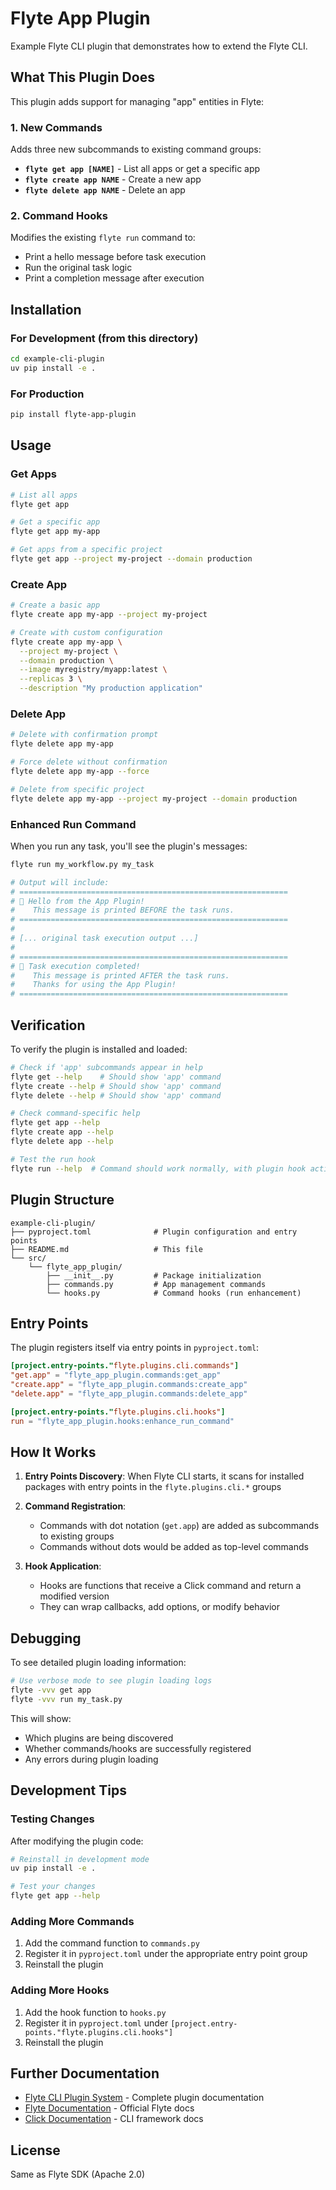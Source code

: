 # Flyte App Plugin

Example Flyte CLI plugin that demonstrates how to extend the Flyte CLI.

## What This Plugin Does

This plugin adds support for managing "app" entities in Flyte:

### 1. New Commands

Adds three new subcommands to existing command groups:

- **`flyte get app [NAME]`** - List all apps or get a specific app
- **`flyte create app NAME`** - Create a new app
- **`flyte delete app NAME`** - Delete an app

### 2. Command Hooks

Modifies the existing `flyte run` command to:
- Print a hello message before task execution
- Run the original task logic
- Print a completion message after execution

## Installation

### For Development (from this directory)

```bash
cd example-cli-plugin
uv pip install -e .
```

### For Production

```bash
pip install flyte-app-plugin
```

## Usage

### Get Apps

```bash
# List all apps
flyte get app

# Get a specific app
flyte get app my-app

# Get apps from a specific project
flyte get app --project my-project --domain production
```

### Create App

```bash
# Create a basic app
flyte create app my-app --project my-project

# Create with custom configuration
flyte create app my-app \
  --project my-project \
  --domain production \
  --image myregistry/myapp:latest \
  --replicas 3 \
  --description "My production application"
```

### Delete App

```bash
# Delete with confirmation prompt
flyte delete app my-app

# Force delete without confirmation
flyte delete app my-app --force

# Delete from specific project
flyte delete app my-app --project my-project --domain production
```

### Enhanced Run Command

When you run any task, you'll see the plugin's messages:

```bash
flyte run my_workflow.py my_task

# Output will include:
# ============================================================
# 👋 Hello from the App Plugin!
#    This message is printed BEFORE the task runs.
# ============================================================
#
# [... original task execution output ...]
#
# ============================================================
# 🎉 Task execution completed!
#    This message is printed AFTER the task runs.
#    Thanks for using the App Plugin!
# ============================================================
```

## Verification

To verify the plugin is installed and loaded:

```bash
# Check if 'app' subcommands appear in help
flyte get --help    # Should show 'app' command
flyte create --help # Should show 'app' command
flyte delete --help # Should show 'app' command

# Check command-specific help
flyte get app --help
flyte create app --help
flyte delete app --help

# Test the run hook
flyte run --help  # Command should work normally, with plugin hook active
```

## Plugin Structure

```
example-cli-plugin/
├── pyproject.toml              # Plugin configuration and entry points
├── README.md                   # This file
└── src/
    └── flyte_app_plugin/
        ├── __init__.py         # Package initialization
        ├── commands.py         # App management commands
        └── hooks.py            # Command hooks (run enhancement)
```

## Entry Points

The plugin registers itself via entry points in `pyproject.toml`:

```toml
[project.entry-points."flyte.plugins.cli.commands"]
"get.app" = "flyte_app_plugin.commands:get_app"
"create.app" = "flyte_app_plugin.commands:create_app"
"delete.app" = "flyte_app_plugin.commands:delete_app"

[project.entry-points."flyte.plugins.cli.hooks"]
run = "flyte_app_plugin.hooks:enhance_run_command"
```

## How It Works

1. **Entry Points Discovery**: When Flyte CLI starts, it scans for installed packages with entry points in the `flyte.plugins.cli.*` groups

2. **Command Registration**:
   - Commands with dot notation (`get.app`) are added as subcommands to existing groups
   - Commands without dots would be added as top-level commands

3. **Hook Application**:
   - Hooks are functions that receive a Click command and return a modified version
   - They can wrap callbacks, add options, or modify behavior

## Debugging

To see detailed plugin loading information:

```bash
# Use verbose mode to see plugin loading logs
flyte -vvv get app
flyte -vvv run my_task.py
```

This will show:
- Which plugins are being discovered
- Whether commands/hooks are successfully registered
- Any errors during plugin loading

## Development Tips

### Testing Changes

After modifying the plugin code:

```bash
# Reinstall in development mode
uv pip install -e .

# Test your changes
flyte get app --help
```

### Adding More Commands

1. Add the command function to `commands.py`
2. Register it in `pyproject.toml` under the appropriate entry point group
3. Reinstall the plugin

### Adding More Hooks

1. Add the hook function to `hooks.py`
2. Register it in `pyproject.toml` under `[project.entry-points."flyte.plugins.cli.hooks"]`
3. Reinstall the plugin

## Further Documentation

- [Flyte CLI Plugin System](../CLI_PLUGINS.md) - Complete plugin documentation
- [Flyte Documentation](https://docs.union.ai/flyte) - Official Flyte docs
- [Click Documentation](https://click.palletsprojects.com/) - CLI framework docs

## License

Same as Flyte SDK (Apache 2.0)
